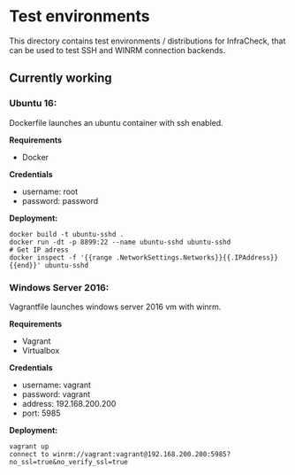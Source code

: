 # Test environments
This directory contains test environments / distributions for InfraCheck, that can be used to test SSH and WINRM connection backends.
## Currently working
### Ubuntu 16:
Dockerfile launches an ubuntu container with ssh enabled.

**Requirements**
- Docker

**Credentials**
- username: root
- password: password

**Deployment:**
```
docker build -t ubuntu-sshd .
docker run -dt -p 8899:22 --name ubuntu-sshd ubuntu-sshd
# Get IP adress
docker inspect -f '{{range .NetworkSettings.Networks}}{{.IPAddress}}{{end}}' ubuntu-sshd
```

### Windows Server 2016:
Vagrantfile launches windows server 2016 vm with winrm.

**Requirements**
- Vagrant
- Virtualbox

**Credentials**
- username: vagrant
- password: vagrant
- address: 192.168.200.200
- port: 5985

**Deployment:**
```
vagrant up
connect to winrm://vagrant:vagrant@192.168.200.200:5985?no_ssl=true&no_verify_ssl=true
```
